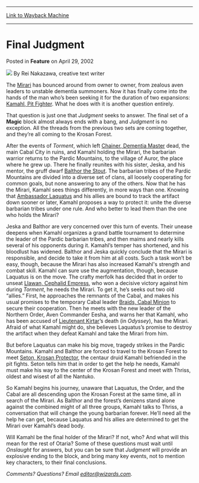 
---
[Link to Wayback Machine](https://web.archive.org/web/20210429045357/https://magic.wizards.com/en/articles/archive/feature/final-judgment-2002-04-29)

[_metadata_:wayback_url]:- "https://magic.wizards.com/en/articles/archive/feature/final-judgment-2002-04-29"
[_metadata_:wayback_raw_url]:- "https://web.archive.org/web/20210429045357id_/https://magic.wizards.com/en/articles/archive/feature/final-judgment-2002-04-29"
[_metadata_:wayback_capture_timestamp]:- "2021-04-29 04:53:57+00:00"
[_metadata_:description]:- "The Mirari has bounced around from owner to owner, from zealous aven leaders to unstable dementia summoners. Now it has finally come into the hands of the man who’s been seeking it for the duration of two expansions: Kamahl, Pit Fighter. What he does with it is another question entirely.That question is just one that Judgment seeks to answer. The final set of a Magic block"
[_metadata_:generator]:- "Drupal 7 (http://drupal.org)"
---


Final Judgment
==============



 Posted in **Feature**
 on April 29, 2002 






![](https://media.magic.wizards.com/styles/auth_small/public/generic-avatar-150_271.png)
By Rei Nakazawa, creative text writer











The [Mirari](http://gatherer.wizards.com/Pages/Card/Details.aspx?name=Mirari) has bounced around from owner to owner, from zealous aven leaders to unstable dementia summoners. Now it has finally come into the hands of the man who’s been seeking it for the duration of two expansions: [Kamahl, Pit Fighter](http://gatherer.wizards.com/Pages/Card/Details.aspx?&name=Kamahl%252C%2BPit%2BFighter). What he does with it is another question entirely.

That question is just one that *Judgment* seeks to answer. The final set of a **Magic** block almost always ends with a bang, and *Judgment* is no exception. All the threads from the previous two sets are coming together, and they’re all coming to the Krosan Forest.

After the events of *Torment*, which left [Chainer, Dementia Master](http://gatherer.wizards.com/Pages/Card/Details.aspx?&name=Chainer%252C%2BDementia%2BMaster) dead, the main Cabal City in ruins, and Kamahl holding the Mirari, the barbarian warrior returns to the Pardic Mountains, to the village of Auror, the place where he grew up. There he finally reunites with his sister, Jeska, and his mentor, the gruff dwarf [Balthor the Stout](http://gatherer.wizards.com/Pages/Card/Details.aspx?&name=Balthor%2Bthe%2BStout). The barbarian tribes of the Pardic Mountains are divided into a diverse set of clans, all loosely cooperating for common goals, but none answering to any of the others. Now that he has the Mirari, Kamahl sees things differently, in more ways than one. Knowing that [Ambassador Laquatus](http://gatherer.wizards.com/Pages/Card/Details.aspx?name=Ambassador+Laquatus) and his allies are bound to track the artifact down sooner or later, Kamahl proposes a way to protect it: unite the diverse barbarian tribes under one rule. And who better to lead them than the one who holds the Mirari?

Jeska and Balthor are very concerned over this turn of events. Their unease deepens when Kamahl organizes a grand battle tournament to determine the leader of the Pardic barbarian tribes, and then maims and nearly kills several of his opponents during it. Kamahl’s temper has shortened, and his bloodlust has widened. Balthor and Jeska quickly conclude that the Mirari is responsible, and decide to take it from him at all costs. Such a task won’t be easy, though, because the Mirari has also increased Kamahl's strength and combat skill. Kamahl can sure use the augmentation, though, because Laquatus is on the move. The crafty merfolk has decided that in order to unseat [Llawan, Cephalid Empress](http://gatherer.wizards.com/Pages/Card/Details.aspx?&name=Llawan%252C%2BCephalid%2BEmpress), who won a decisive victory against him during *Torment*, he needs the Mirari. To get it, he’s seeks out two old “allies.” First, he approaches the remnants of the Cabal, and makes his usual promises to the temporary Cabal leader [Braids, Cabal Minion](http://gatherer.wizards.com/Pages/Card/Details.aspx?&name=Braids%252C%2BCabal%2BMinion) to secure their cooperation. Then he meets with the new leader of the Northern Order, Aven Commander Eesha, and warns her that Kamahl, who has been accused of [Lieutenant Kirtar](http://gatherer.wizards.com/Pages/Card/Details.aspx?&name=Lieutenant%2BKirtar)’s death (in *Odyssey*), has the Mirari. Afraid of what Kamahl might do, she believes Laquatus’s promise to destroy the artifact when they defeat Kamahl and take the Mirari from him.

But before Laquatus can make his big move, tragedy strikes in the Pardic Mountains. Kamahl and Balthor are forced to travel to the Krosan Forest to meet [Seton, Krosan Protector](http://gatherer.wizards.com/Pages/Card/Details.aspx?&name=Seton%252C%2BKrosan%2BProtector), the centaur druid Kamahl befriended in the pit fights. Seton tells him that in order to get the help he needs, Kamahl must make his way to the center of the Krosan Forest and meet with Thriss, oldest and wisest of all the Nantuko.

So Kamahl begins his journey, unaware that Laquatus, the Order, and the Cabal are all descending upon the Krosan Forest at the same time, all in search of the Mirari. As Balthor and the forest’s denizens stand alone against the combined might of all three groups, Kamahl talks to Thriss, a conversation that will change the young barbarian forever. He’ll need all the help he can get, because Laquatus and his allies are determined to get the Mirari over Kamahl’s dead body.

Will Kamahl be the final holder of the Mirari? If not, who? And what will this mean for the rest of Otaria? Some of these questions must wait until *Onslaught* for answers, but you can be sure that *Judgment* will provide an explosive ending to the block, and bring many key events, not to mention key characters, to their final conclusions.

*Comments? Questions? Email editor@wizards.com.*





